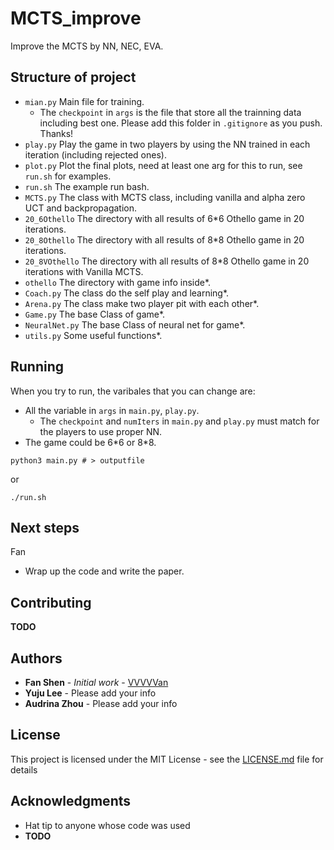 # MCTS_improve

Improve the MCTS by NN, NEC, EVA.

## Structure of project
- `mian.py` Main file for training.
    - The `checkpoint` in `args` is the file that store all the trainning data including best one. Please add this folder in `.gitignore` as you push. Thanks!
- `play.py` Play the game in two players by using the NN trained in each iteration (including rejected ones).
- `plot.py` Plot the final plots, need at least one arg for this to run, see `run.sh` for examples.
- `run.sh` The example run bash.
- `MCTS.py` The class with MCTS class, including vanilla and alpha zero UCT and backpropagation.
- `20_6Othello` The directory with all results of 6\*6 Othello game in 20 iterations.
- `20_8Othello` The directory with all results of 8\*8 Othello game in 20 iterations.
- `20_8VOthello` The directory with all results of 8\*8 Othello game in 20 iterations with Vanilla MCTS.
- `othello` The directory with game info inside*.
- `Coach.py` The class do the self play and learning*.
- `Arena.py` The class make two player pit with each other*.
- `Game.py` The base Class of game*.
- `NeuralNet.py` The base Class of neural net for game*.
- `utils.py` Some useful functions*.
   

## Running
When you try to run, the varibales that you can change are:
- All the variable in `args` in `main.py`, `play.py`.
    - The `checkpoint` and `numIters` in `main.py` and `play.py` must match for the players to use proper NN. 
- The game could be 6\*6 or 8\*8.
```
python3 main.py # > outputfile
```
or
```
./run.sh
```

## Next steps
Fan 
- Wrap up the code and write the paper.


## Contributing
**TODO**

## Authors

* **Fan Shen** - *Initial work* - [VVVVVan](https://github.com/VVVVVan)
* **Yuju Lee** - Please add your info
* **Audrina Zhou** - Please add your info

## License

This project is licensed under the MIT License - see the [LICENSE.md](LICENSE.md) file for details

## Acknowledgments

* Hat tip to anyone whose code was used
* **TODO**

